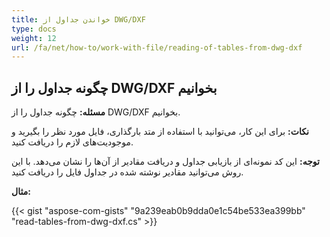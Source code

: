 ```yaml
---
title: خواندن جداول از DWG/DXF
type: docs
weight: 12
url: /fa/net/how-to/work-with-file/reading-of-tables-from-dwg-dxf
---
```


## **چگونه جداول را از DWG/DXF بخوانیم**

**مسئله:** چگونه جداول را از DWG/DXF بخوانیم.

**نکات:** برای این کار، می‌توانید با استفاده از متد بارگذاری، فایل مورد نظر را بگیرید و موجودیت‌های لازم را دریافت کنید.

**توجه:** این کد نمونه‌ای از بازیابی جداول و دریافت مقادیر از آن‌ها را نشان می‌دهد. با این روش می‌توانید مقادیر نوشته شده در جداول فایل را دریافت کنید.

**مثال:**

{{< gist "aspose-com-gists" "9a239eab0b9dda0e1c54be533ea399bb" "read-tables-from-dwg-dxf.cs" >}}
